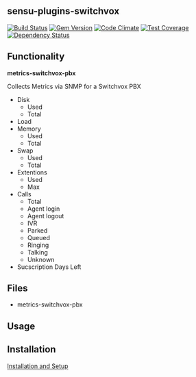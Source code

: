 ## sensu-plugins-switchvox

[![Build Status](https://travis-ci.org/smbambling/sensu-plugins-switchvox.svg?branch=master)](https://travis-ci.org/sensu-plugins/sensu-plugins-switchvox)
[![Gem Version](https://badge.fury.io/rb/sensu-plugins-switchvox.svg)](http://badge.fury.io/rb/sensu-plugins-switchvox)
[![Code Climate](https://codeclimate.com/github/smbambling/sensu-plugins-switchvox/badges/gpa.svg)](https://codeclimate.com/github/smbambling/sensu-plugins-switchvox)
[![Test Coverage](https://codeclimate.com/github/smbambling/sensu-plugins-switchvox/badges/coverage.svg)](https://codeclimate.com/github/smbambling/sensu-plugins-switchvox)
[![Dependency Status](https://gemnasium.com/smbambling/sensu-plugins-switchvox.svg)](https://gemnasium.com/smbambling/sensu-plugins-switchvox)

## Functionality


**metrics-switchvox-pbx**

Collects Metrics via SNMP for a Switchvox PBX
  
  - Disk
    - Used
    - Total
  - Load
  - Memory
    - Used
    - Total
  - Swap
    - Used
    - Total
  - Extentions
    - Used
    - Max
  - Calls
    - Total
    - Agent login
    - Agent logout
    - IVR
    - Parked
    - Queued
    - Ringing
    - Talking
    - Unknown
  - Sucscription Days Left


## Files
 * metrics-switchvox-pbx

## Usage

## Installation

[Installation and Setup](http://sensu-plugins.io/docs/installation_instructions.html)
